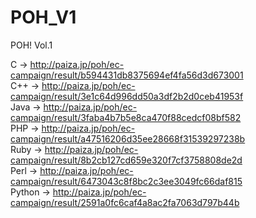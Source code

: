 POH_V1
======

POH! Vol.1

C      -> http://paiza.jp/poh/ec-campaign/result/b594431db8375694ef4fa56d3d673001<br>
C++    -> http://paiza.jp/poh/ec-campaign/result/3e1c64d996dd50a3df2b2d0ceb41953f<br>
Java   -> http://paiza.jp/poh/ec-campaign/result/3faba4b7b5e8ca470f88cedcf08bf582<br>
PHP    -> http://paiza.jp/poh/ec-campaign/result/a47516206d35ee28668f31539297238b<br>
Ruby   -> http://paiza.jp/poh/ec-campaign/result/8b2cb127cd659e320f7cf3758808de2d<br>
Perl   -> http://paiza.jp/poh/ec-campaign/result/6473043c8f8bc2c3ee3049fc66daf815<br>
Python -> http://paiza.jp/poh/ec-campaign/result/2591a0fc6caf4a8ac2fa7063d797b44b<br>
